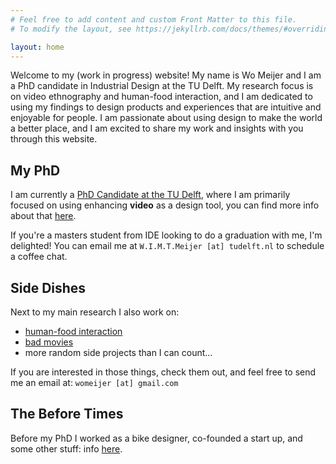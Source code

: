 ```yaml
---
# Feel free to add content and custom Front Matter to this file.
# To modify the layout, see https://jekyllrb.com/docs/themes/#overriding-theme-defaults

layout: home
---
```


Welcome to my (work in progress) website! My name is Wo Meijer and I am a PhD candidate in Industrial Design at the TU Delft. My research focus is on video ethnography and human-food interaction, and I am dedicated to using my findings to design products and experiences that are intuitive and enjoyable for people. I am passionate about using design to make the world a better place, and I am excited to share my work and insights with you through this website.

## My PhD

I am currently a [PhD Candidate at the TU Delft](https://www.tudelft.nl/io/over-io/personen/meijer-w), where I am primarily focused on using enhancing **video** as a design tool, you can find more info about that [here](./research/video.html).

If you're a masters student from IDE looking to do a graduation with me, I'm delighted! You can email me at `W.I.M.T.Meijer [at] tudelft.nl` to schedule a coffee chat.

## Side Dishes

Next to my main research I also work on:

- [human-food interaction](./research/food.html)
- [bad movies](gbbb.me)
- more random side projects than I can count...

If you are interested in those things, check them out, and feel free to send me an email at: `womeijer [at] gmail.com`

## The Before Times

Before my PhD I worked as a bike designer, co-founded a start up, and some other stuff: info [here](./work/exprience.html).
